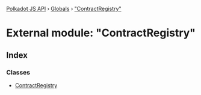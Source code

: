 [Polkadot JS API](../README.md) › [Globals](../globals.md) › ["ContractRegistry"](_contractregistry_.md)

# External module: "ContractRegistry"

## Index

### Classes

* [ContractRegistry](../classes/_contractregistry_.contractregistry.md)
